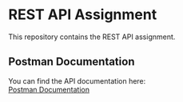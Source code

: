 # REST API Assignment

This repository contains the REST API assignment.

## Postman Documentation  
You can find the API documentation here:  
[Postman Documentation](https://documenter.getpostman.com/view/26758719/2sAYkGKzBH)
